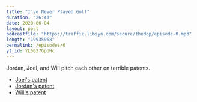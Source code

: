 ```yaml
---
title: "I've Never Played Golf"
duration: "26:41"
date: 2020-06-04
layout: post
podcastfile: "https://traffic.libsyn.com/secure/thedop/episode-0.mp3"
length: "19935958"
permalink: /episodes/0
yt_id: YL5627GpdHc
---
```


Jordan, Joel, and Will pitch each other on terrible patents.

+ [Joel's patent](https://patents.google.com/patent/US6115846A/en?oq=6%2c115%2c846+)
+ [Jordan's patent](http://totallyabsurd.com/puttnreel.htm)
+ [Will's patent](http://totallyabsurd.com/pantspointer.htm)

